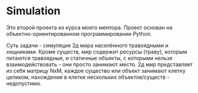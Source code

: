 # Simulation
Это второй проекта из курса моего ментора.
Проект основан на объектно-ориентированном программировании Python.

Суть задачи - симуляция 2д мира населённого травоядными и хищниками. Кроме
существ, мир содержит ресурсы (траву), которым питаются травоядные, и
статичные объекты, с которыми нельзя взаимодействовать - они просто занимают
место.
2д мир представляет из себя матрицу NxM, каждое существо или объект
занимают клетку целиком, нахождение в клетке нескольких объектов/существ -
недопустимо.
